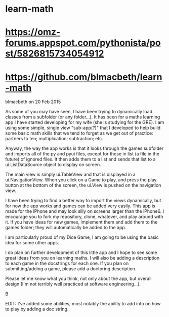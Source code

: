 # learn-math
# https://omz-forums.appspot.com/pythonista/post/5826815734054912
# https://github.com/blmacbeth/learn-math

blmacbeth on 20 Feb 2015

As some of you may have seen, I have been trying to dynamically load classes from a subfolder (or any folder...). It has been for a maths learning app I have started developing for my wife (she is studying for the GRE). I am using some simple, single view "sub-app(?)" that I developed to help build some basic math skills that we tend to forget as we get out of practice: partners to ten; multiplication; subtraction; etc.

Anyway, the way the app works is that it looks through the games subfolder and imports all of the py and pyui files, except for those in list (a file in the future) of ignored files. It then adds them to a list and sends that list to a ui.ListDataSource object to display on screen.

The main view is simply ui.TableView and that is displayed in a ui.NavigationView. When you click on a Game to play, and press the play button at the bottom of the screen, the ui.View is pushed on the navigation view.

I have been trying to find a better way to import the views dynamically, but for now the app works and games can be added very easily. This app is made for the iPhone and may look silly on screens larger than the iPhone6. I encourage you to fork my repository, clone, whatever, and play around with it. If you have ideas for new games, implement them and add them to the games folder; they will automatically be added to the app.

I am particularly proud of my Dice Game, I am going to be using the basic idea for some other apps.

I do plan on further development of this little app and I hope to see some great ideas from you on learning maths. I will also be adding a description to each game in the docstrings for each one. If you plan on submitting/adding a game, please add a doctoring description.

Please let me know what you think, not only about the app, but overall design (I'm not terribly well practiced at software engineering...).

B

EDIT: I've added some abilities, most notably the ability to add info on how to play by adding a doc string.